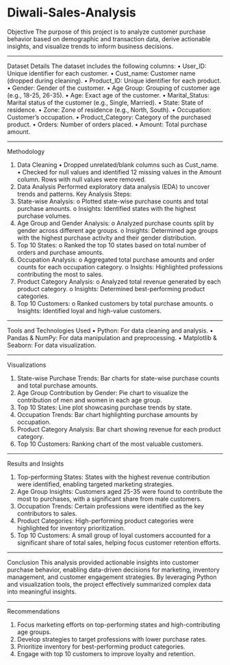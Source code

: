 # Diwali-Sales-Analysis
Objective
The purpose of this project is to analyze customer purchase behavior based on demographic and transaction data, derive actionable insights, and visualize trends to inform business decisions.
________________________________________
Dataset Details
The dataset includes the following columns:
•	User_ID: Unique identifier for each customer.
•	Cust_name: Customer name (dropped during cleaning).
•	Product_ID: Unique identifier for each product.
•	Gender: Gender of the customer.
•	Age Group: Grouping of customer age (e.g., 18-25, 26-35).
•	Age: Exact age of the customer.
•	Marital_Status: Marital status of the customer (e.g., Single, Married).
•	State: State of residence.
•	Zone: Zone of residence (e.g., North, South).
•	Occupation: Customer’s occupation.
•	Product_Category: Category of the purchased product.
•	Orders: Number of orders placed.
•	Amount: Total purchase amount.
________________________________________
Methodology
1. Data Cleaning
•	Dropped unrelated/blank columns such as Cust_name.
•	Checked for null values and identified 12 missing values in the Amount column. Rows with null values were removed.
2. Data Analysis
Performed exploratory data analysis (EDA) to uncover trends and patterns.
Key Analysis Steps:
1.	State-wise Analysis:
o	Plotted state-wise purchase counts and total purchase amounts.
o	Insights: Identified states with the highest purchase volumes.
2.	Age Group and Gender Analysis:
o	Analyzed purchase counts split by gender across different age groups.
o	Insights: Determined age groups with the highest purchase activity and their gender distribution.
3.	Top 10 States:
o	Ranked the top 10 states based on total number of orders and purchase amounts.
4.	Occupation Analysis:
o	Aggregated total purchase amounts and order counts for each occupation category.
o	Insights: Highlighted professions contributing the most to sales.
5.	Product Category Analysis:
o	Analyzed total revenue generated by each product category.
o	Insights: Determined best-performing product categories.
6.	Top 10 Customers:
o	Ranked customers by total purchase amounts.
o	Insights: Identified loyal and high-value customers.
________________________________________
Tools and Technologies Used
•	Python: For data cleaning and analysis.
•	Pandas & NumPy: For data manipulation and preprocessing.
•	Matplotlib & Seaborn: For data visualization.
________________________________________
Visualizations
1.	State-wise Purchase Trends: Bar charts for state-wise purchase counts and total purchase amounts.
2.	Age Group Contribution by Gender: Pie chart to visualize the contribution of men and women in each age group.
3.	Top 10 States: Line plot showcasing purchase trends by state.
4.	Occupation Trends: Bar chart highlighting purchase amounts by occupation.
5.	Product Category Analysis: Bar chart showing revenue for each product category.
6.	Top 10 Customers: Ranking chart of the most valuable customers.
________________________________________
Results and Insights
1.	Top-performing States: States with the highest revenue contribution were identified, enabling targeted marketing strategies.
2.	Age Group Insights: Customers aged 25-35 were found to contribute the most to purchases, with a significant share from male customers.
3.	Occupation Trends: Certain professions were identified as the key contributors to sales.
4.	Product Categories: High-performing product categories were highlighted for inventory prioritization.
5.	Top 10 Customers: A small group of loyal customers accounted for a significant share of total sales, helping focus customer retention efforts.
________________________________________
Conclusion
This analysis provided actionable insights into customer purchase behavior, enabling data-driven decisions for marketing, inventory management, and customer engagement strategies. By leveraging Python and visualization tools, the project effectively summarized complex data into meaningful insights.
________________________________________
Recommendations
1.	Focus marketing efforts on top-performing states and high-contributing age groups.
2.	Develop strategies to target professions with lower purchase rates.
3.	Prioritize inventory for best-performing product categories.
4.	Engage with top 10 customers to improve loyalty and retention.

